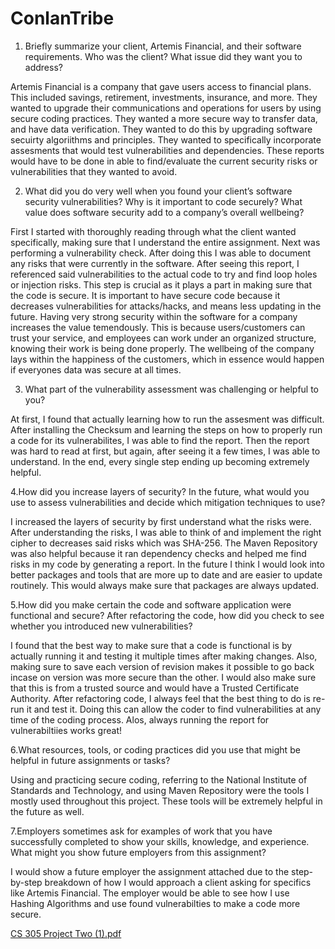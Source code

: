 # ConlanTribe

1. Briefly summarize your client, Artemis Financial, and their software requirements. Who was the client? What issue did they want you to address?

Artemis Financial is a company that gave users access to financial plans. This included savings, retirement, investments, insurance, and more. They wanted to upgrade their communications and operations for users by using secure coding practices. They wanted a more secure way to transfer data, and have data verification. They wanted to do this by upgrading software secuirty algoriithms and principles. They wanted to specifically incorporate assesments that would test vulnerabilities and dependencies. These reports would have to be done in able to find/evaluate the current security risks or vulnerabilities that they wanted to avoid.

2. What did you do very well when you found your client’s software security vulnerabilities? Why is it important to code securely? What value does software security add to a company’s overall wellbeing?

First I started with thoroughly reading through what the client wanted specifically, making sure that I understand the entire assignment. Next was performing a vulnerability check. After doing this I was able to document any risks that were currently in the software. After seeing this report, I referenced said vulnerabilities to the actual code to try and find loop holes or injection risks. This step is crucial as it plays a part in making sure that the code is secure. It is important to have secure code because it decreases vulnerabilities for attacks/hacks, and means less updating in the future. Having very strong security within the software for a company increases the value temendously. This is because users/customers can trust your service, and employees can work under an organized structure, knowing their work is being done properly. The wellbeing of the company lays within the happiness of the customers, which in essence would happen if everyones data was secure at all times.

3. What part of the vulnerability assessment was challenging or helpful to you?

At first, I found that actually learning how to run the assesment was difficult. After installing the Checksum and learning the steps on how to properly run a code for its vulnerabilites, I was able to find the report. Then the report was hard to read at first, but again, after seeing it a few times, I was able to understand. In the end, every single step ending up becoming extremely helpful.

4.How did you increase layers of security? In the future, what would you use to assess vulnerabilities and decide which mitigation techniques to use?

I increased the layers of security by first understand what the risks were. After understanding the risks, I was able to think of and implement the right cipher to decreases said risks which was SHA-256. The Maven Repository was also helpful because it ran dependency checks and helped me find risks in my code by generating a report. In the future I think I would look into better packages and tools that are more up to date and are easier to update routinely. This would always make sure that packages are always updated.

5.How did you make certain the code and software application were functional and secure? After refactoring the code, how did you check to see whether you introduced new vulnerabilities?

I found that the best way to make sure that a code is functional is by actually running it and testing it multiple times after making changes. Also, making sure to save each version of revision makes it possible to go back incase on version was more secure than the other. I would also make sure that this is from a trusted source and would have a Trusted Certificate Authority. After refactoring code, I always feel that the best thing to do is re-run it and test it. Doing this can allow the coder to find vulnerabilities at any time of the coding process. Alos, always running the report for vulnerabiltiies works great!

6.What resources, tools, or coding practices did you use that might be helpful in future assignments or tasks?

Using and practicing secure coding, referring to the National Institute of Standards and Technology, and using Maven Repository were the tools I mostly used throughout this project. These tools will be extremely helpful in the future as well.

7.Employers sometimes ask for examples of work that you have successfully completed to show your skills, knowledge, and experience. What might you show future employers from this assignment?

I would show a future employer the assignment attached due to the step-by-step breakdown of how I would approach a client asking for specifics like Artemis Financial. The employer would be able to see how I use Hashing Algorithms and use found vulnerabilties to make a code more secure. 



[CS 305 Project Two  (1).pdf](https://github.com/SecallyBarbosa/ConlanTribe/files/11306255/CS.305.Project.Two.1.pdf)
